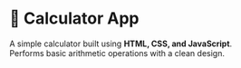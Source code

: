 # 🧮 Calculator App  

A simple calculator built using **HTML, CSS, and JavaScript**.  
Performs basic arithmetic operations with a clean design.
